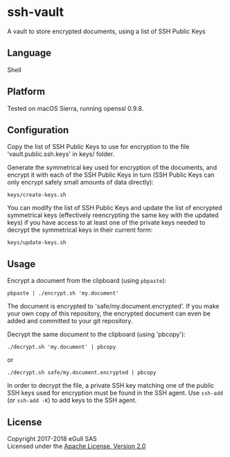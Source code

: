 # ssh-vault
A vault to store encrypted documents, using a list of SSH Public Keys

## Language

Shell

## Platform

Tested on macOS Sierra, running openssl 0.9.8.

## Configuration

Copy the list of SSH Public Keys to use for encryption to the file
'vault.public.ssh.keys' in keys/ folder.

Generate the symmetrical key used for encryption of the documents,
and encrypt it with each of the SSH Public Keys in turn (SSH Public
Keys can only encrypt safely small amounts of data directly):

```
keys/create-keys.sh
```

You can modify the list of SSH Public Keys and update the list of encrypted
symmetrical keys (effectively reencrypting the same key with the updated keys)
if you have access to at least one of the private keys needed to decrypt the
symmetrical keys in their current form:

```
keys/update-keys.sh
```

## Usage

Encrypt a document from the clipboard (using `pbpaste`):

```
pbpaste | ./encrypt.sh 'my.document'
```

The document is encrypted to 'safe/my.document.encrypted'.
If you make your own copy of this repository, the encrypted document
can even be added and committed to your git repository.

Decrypt the same document to the clipboard (using 'pbcopy'):

```
./decrypt.sh 'my.document' | pbcopy
```

or

```
./decrypt.sh safe/my.document.encrypted | pbcopy
```

In order to decrypt the file, a private SSH key matching one of the
public SSH keys used for encryption must be found in the SSH agent.
Use `ssh-add` (or `ssh-add -K`) to add keys to the SSH agent.

## License

Copyright 2017-2018 eGull SAS  
Licensed under the [Apache License, Version 2.0][APACHE2]

[APACHE2]: http://www.apache.org/licenses/LICENSE-2.0
